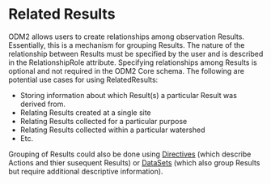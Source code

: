 Related Results
===============

ODM2 allows users to create relationships among observation Results. Essentially, this is a mechanism for grouping Results. The nature of the relationship between Results must be specified by the user and is described in the RelationshipRole attribute. Specifying relationships among Results is optional and not required in the ODM2 Core schema. The following are potential use cases for using RelatedResults:

* Storing information about which Result(s) a particular Result was derived from.
* Relating Results created at a single site
* Relating Results collected for a particular purpose
* Relating Results collected within a particular watershed
* Etc.

Grouping of Results could also be done using [Directives](directives.md) (which describe Actions and thier susequent Results) or [DataSets](datasets.md) (which also group Results but require additional descriptive information).
